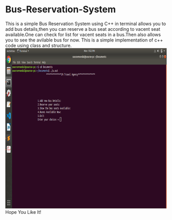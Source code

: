 # Bus-Reservation-System
This is a simple Bus Reservation System using C++ in terminal allows you to add bus details,then you can reserve a bus seat according to vacent seat available.One can check for list for vacent seats in a bus.Then also allows you to see the avilable bus for now.
This is a simple implementation of c++ code using class and structure.
<img height="500" src="Screenshot from 2019-09-16 21-52-39.png" alt="BusReservationSM"/>
Hope You Like It!
